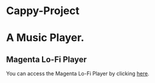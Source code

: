 # Cappy-Project
# A Music Player.
## Magenta Lo-Fi Player

You can access the Magenta Lo-Fi Player by clicking [here](https://magenta.github.io/lofi-player/).

